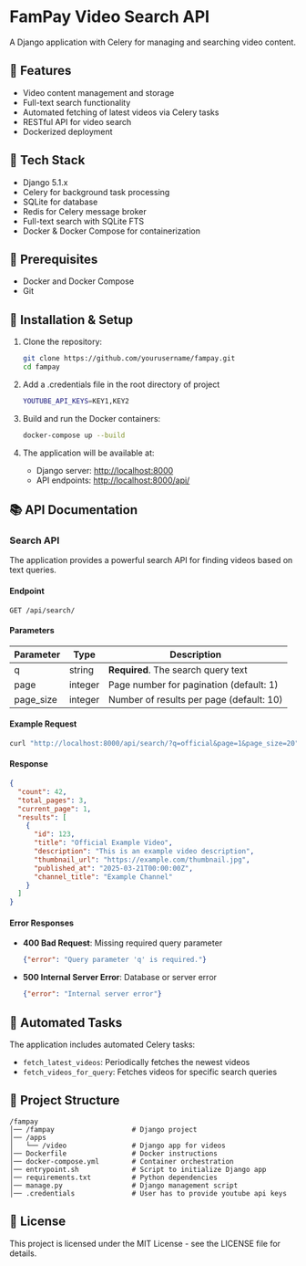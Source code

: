 # FamPay Video Search API

A Django application with Celery for managing and searching video content.

## 🚀 Features

- Video content management and storage
- Full-text search functionality
- Automated fetching of latest videos via Celery tasks
- RESTful API for video search
- Dockerized deployment

## 🫠️ Tech Stack

- Django 5.1.x
- Celery for background task processing
- SQLite for database 
- Redis for Celery message broker
- Full-text search with SQLite FTS
- Docker & Docker Compose for containerization

## 👋 Prerequisites

- Docker and Docker Compose
- Git

## 🔧 Installation & Setup

1. Clone the repository:
   ```bash
   git clone https://github.com/yourusername/fampay.git
   cd fampay
   ```
2. Add a .credentials file in the root directory of project
    ```bash
    YOUTUBE_API_KEYS=KEY1,KEY2
    ```

2. Build and run the Docker containers:
   ```bash
   docker-compose up --build
   ```

3. The application will be available at:
   - Django server: [http://localhost:8000](http://localhost:8000)
   - API endpoints: [http://localhost:8000/api/](http://localhost:8000/api/)

## 📚 API Documentation

### Search API

The application provides a powerful search API for finding videos based on text queries.

#### Endpoint

```
GET /api/search/
```

#### Parameters

| Parameter | Type | Description |
|-----------|------|-------------|
| q | string | **Required**. The search query text |
| page | integer | Page number for pagination (default: 1) |
| page_size | integer | Number of results per page (default: 10) |

#### Example Request

```bash
curl "http://localhost:8000/api/search/?q=official&page=1&page_size=20"
```

#### Response

```json
{
  "count": 42,
  "total_pages": 3,
  "current_page": 1,
  "results": [
    {
      "id": 123,
      "title": "Official Example Video",
      "description": "This is an example video description",
      "thumbnail_url": "https://example.com/thumbnail.jpg",
      "published_at": "2025-03-21T00:00:00Z",
      "channel_title": "Example Channel"
    }
  ]
}
```

#### Error Responses

- **400 Bad Request**: Missing required query parameter
  ```json
  {"error": "Query parameter 'q' is required."}
  ```

- **500 Internal Server Error**: Database or server error
  ```json
  {"error": "Internal server error"}
  ```

## 🔄 Automated Tasks

The application includes automated Celery tasks:

- `fetch_latest_videos`: Periodically fetches the newest videos
- `fetch_videos_for_query`: Fetches videos for specific search queries

## 💂️ Project Structure

```
/fampay
│── /fampay                   # Django project
│── /apps
│   └── /video                # Django app for videos
│── Dockerfile                # Docker instructions
│── docker-compose.yml        # Container orchestration
│── entrypoint.sh             # Script to initialize Django app
│── requirements.txt          # Python dependencies
│── manage.py                 # Django management script
│── .credentials              # User has to provide youtube api keys
```



## 📝 License

This project is licensed under the MIT License - see the LICENSE file for details.

